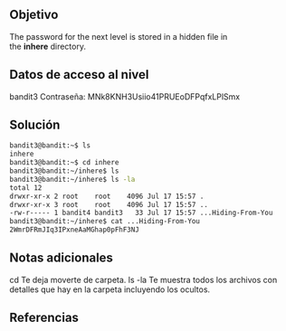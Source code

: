 ## Objetivo
The password for the next level is stored in a hidden file in the **inhere** directory.
## Datos de acceso al nivel
bandit3
Contraseña: MNk8KNH3Usiio41PRUEoDFPqfxLPlSmx

## Solución
```bash
bandit3@bandit:~$ ls
inhere
bandit3@bandit:~$ cd inhere
bandit3@bandit:~/inhere$ ls
bandit3@bandit:~/inhere$ ls -la
total 12
drwxr-xr-x 2 root    root    4096 Jul 17 15:57 .
drwxr-xr-x 3 root    root    4096 Jul 17 15:57 ..
-rw-r----- 1 bandit4 bandit3   33 Jul 17 15:57 ...Hiding-From-You
bandit3@bandit:~/inhere$ cat ...Hiding-From-You
2WmrDFRmJIq3IPxneAaMGhap0pFhF3NJ
```
## Notas adicionales
cd     Te deja moverte de carpeta.
ls -la  Te muestra todos los archivos con detalles que hay en la carpeta incluyendo los ocultos.

## Referencias
